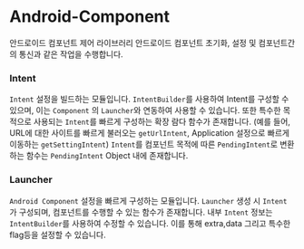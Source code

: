 # Android-Component
안드로이드 컴포넌트 제어 라이브러리 안드로이드 컴포넌트 초기화, 설정 및 컴포넌트간의 통신과 같은 작업을 수행합니다.

### Intent
`Intent` 설정을 빌드하는 모듈입니다. `IntentBuilder`를 사용하여 Intent를 구성할 수 있으며, 이는 `Component` 의 `Launcher`와 연동하여 사용할 수 있습니다.
또한 특수한 목적으로 사용되는 `Intent`를 빠르게 구성하는 확장 람다 함수가 존재합니다. (예를 들어, URL에 대한 사이트를 빠르게 불러오는 `getUrlIntent`, Application 설정으로 빠르게 이동하는 `getSettingIntent`)
`Intent`를 컴포넌트 목적에 따른 `PendingIntent`로 변환하는 함수는 `PendingIntent` Object 내에 존재합니다.

### Launcher
`Android Component` 설정을 빠르게 구성하는 모듈입니다.
`Launcher` 생성 시 `Intent` 가 구성되며, 컴포넌트를 수행할 수 있는 함수가 존재합니다. 내부 `Intent` 정보는 `IntentBuilder`를 사용하여 수정할 수 있습니다. 이를 통해 extra,data 그리고 특수한 flag등을 설정할 수 있습니다.
